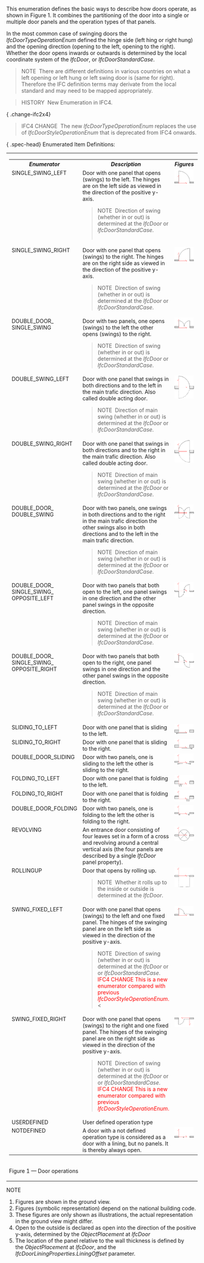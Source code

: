 ﻿This enumeration defines the basic ways to describe how doors operate, as shown in Figure 1. It combines the partitioning of the door into a single or multiple door panels and the operation types of that panels.

In the most common case of swinging doors the _IfcDoorTypeOperationEnum_ defined the hinge side (left hing or right hung) and the opening direction (opening to the left, opening to the right). Whether the door opens inwards or outwards is determined by the local coordinate system of the _IfcDoor_, or _IfcDoorStandardCase_.

> NOTE&nbsp; There are different definitions in various countries on what a left opening or left hung or left swing door is (same for right). Therefore the IFC definition terms may derivate from the local standard and may need to be mapped appropriately.

> HISTORY&nbsp; New Enumeration in IFC4.

{ .change-ifc2x4}
> IFC4 CHANGE&nbsp; The new _IfcDoorTypeOperationEnum_ replaces the use of _IfcDoorStyleOperationEnum_ that is deprecated from IFC4 onwards.

{ .spec-head}
Enumerated Item Definitions:

<table><tr><td>

<table class="gridtable">
<tbody>
<tr>
<th valign="top" width="20%"><em>Enumerator</em></th>
<th valign="top" width="40%"><em>Description</em></th>
<th valign="top" width="20%"><em>Figures</em></th>
<th> </th>
</tr>
<tr>
<td valign="top" width="20%">
SINGLE_SWING_LEFT
</td>
<td valign="top" width="40%">Door with one panel that opens
(swings) to the left. The hinges are on the left side as viewed
in the direction of the positive y-axis.<br>
<blockquote class="note">NOTE&nbsp; Direction of swing (whether in or out)
is determined at the <em>IfcDoor</em> or
<em>IfcDoorStandardCase</em>.<br>
<br></blockquote>
</td>
<td valign="top" width="20%"><img src="../../../../../../figures/ifcdoortypeenum-fig01.gif" alt="single swing left " border="0"></td>
<td><img src="../../../../../../figures/ifcdoortypeenum-fig01b.gif" alt="single swing left " border="0"></td>
</tr>
<tr>
<td valign="top" width="20%">
SINGLE_SWING_RIGHT
</td>
<td valign="top" width="40%">Door with one panel that opens
(swings) to the right. The hinges are on the right side as viewed
in the direction of the positive y-axis.<br>
<blockquote class="note">NOTE&nbsp; Direction of swing (whether in or out)
is determined at the <em>IfcDoor</em> or
<em>IfcDoorStandardCase</em>.<br></blockquote>
</td>
<td valign="top" width="20%"><img src="../../../../../../figures/ifcdoortypeenum-fig02.gif" alt="single swing right" border="0"></td>
<td><img src="../../../../../../figures/ifcdoortypeenum-fig02b.gif" alt="single swing right" border="0"></td>
</tr>
<tr>
<td valign="top" width="20%">
DOUBLE_DOOR_<br>
SINGLE_SWING
</td>
<td valign="top" width="40%">Door with two panels, one opens
(swings) to the left the other opens (swings) to the right.<br>
<blockquote class="note">NOTE&nbsp; Direction of swing (whether in or out)
is determined at the <em>IfcDoor</em> or
<em>IfcDoorStandardCase</em>.<br></blockquote>
</td>
<td valign="top" width="20%"><img src="../../../../../../figures/ifcdoortypeenum-fig03.gif" alt="double swing" border="0"></td>
<td><img src="../../../../../../figures/ifcdoortypeenum-fig03b.gif" alt="double swing" border="0"></td>
</tr>
<tr>
<td valign="top" width="20%">
DOUBLE_SWING_LEFT
</td>
<td valign="top" width="40%">Door with one panel that swings in
both directions and to the left in the main trafic direction.
Also called double acting door.<br>
<blockquote class="note">NOTE&nbsp; Direction of main swing (whether in or
out) is determined at the <em>IfcDoor</em> or
<em>IfcDoorStandardCase</em>. <br></blockquote>
</td>
<td valign="top" width="20%"><img src="../../../../../../figures/ifcdoortypeenum-fig04.gif" alt="double swing left" border="0"></td>
<td><img src="../../../../../../figures/ifcdoortypeenum-fig04b.gif" alt="double swing left" border="0"></td>
</tr>
<tr>
<td valign="top" width="20%">
DOUBLE_SWING_RIGHT
</td>
<td valign="top" width="40%">Door with one panel that swings in
both directions and to the right in the main trafic direction.
Also called double acting door.<br>
<blockquote class="note">NOTE&nbsp; Direction of main swing (whether in or
out) is determined at the <em>IfcDoor</em> or
<em>IfcDoorStandardCase</em>.<br></blockquote>
</td>
<td valign="top" width="20%"><img src="../../../../../../figures/ifcdoortypeenum-fig05.gif" alt="double swing right" border="0"></td>
<td><img src="../../../../../../figures/ifcdoortypeenum-fig05b.gif" alt="double swing right" border="0"></td>
</tr>
<tr>
<td valign="top" width="20%">
DOUBLE_DOOR_<br>
DOUBLE_SWING
</td>
<td valign="top" width="40%">Door with two panels, one swings in
both directions and to the right in the main trafic direction the
other swings also in both directions and to the left in the main
trafic direction.<br>
<blockquote class="note">NOTE&nbsp; Direction of main swing (whether in or
out) is determined at the <em>IfcDoor</em> or
<em>IfcDoorStandardCase</em>.<br></blockquote>
</td>
<td valign="top" width="20%"><img src="../../../../../../figures/ifcdoortypeenum-fig06.gif" alt="double double swing" border="0"></td>
<td><img src="../../../../../../figures/ifcdoortypeenum-fig06b.gif" alt="double double swing" border="0"></td>
</tr>
<tr>
<td valign="top" width="20%">
DOUBLE_DOOR_
SINGLE_SWING_<br>
OPPOSITE_LEFT
</td>
<td valign="top" width="40%">Door with two panels that both open
to the left, one panel swings in one direction and the other
panel swings in the opposite direction.<br>
<blockquote class="note">NOTE&nbsp; Direction of main swing (whether in or
out) is determined at the <em>IfcDoor</em> or
<em>IfcDoorStandardCase</em>.<br></blockquote>
</td>
<td valign="top" width="20%"><img src="../../../../../../figures/ifcdoortypeenum-fig07.gif" alt="opposite left" border="0"> </td>
<td> </td>
</tr>
<tr>
<td valign="top" width="20%">DOUBLE_DOOR_<br>
SINGLE_SWING_<br>
OPPOSITE_RIGHT</td>
<td valign="top" width="40%">Door with two panels that both open
to the right, one panel swings in one direction and the other
panel swings in the opposite direction.<br>
<blockquote class="note">NOTE&nbsp; Direction of main swing (whether in or
out) is determined at the <em>IfcDoor</em> or
<em>IfcDoorStandardCase</em>.<br></blockquote>
</td>
<td valign="top" width="20%"><img src="../../../../../../figures/ifcdoortypeenum-fig08.gif" alt="opposite right" border="0"> </td>
<td> </td>
</tr>
<tr>
<td valign="top" width="20%">
SLIDING_TO_LEFT
</td>
<td valign="top" width="40%">Door with one panel that is sliding
to the left.</td>
<td valign="top" width="20%"><img src="../../../../../../figures/ifcdoortypeenum-fig09.gif" alt="sliding to left" border="0"></td>
<td><img src="../../../../../../figures/ifcdoortypeenum-fig09b.gif" alt="sliding to left" border="0"></td>
</tr>
<tr>
<td valign="top" width="20%">
SLIDING_TO_RIGHT
</td>
<td valign="top" width="40%">Door with one panel that is sliding
to the right.</td>
<td valign="top" width="20%"><img src="../../../../../../figures/ifcdoortypeenum-fig10.gif" alt="sliding to right" border="0"></td>
<td><img src="../../../../../../figures/ifcdoortypeenum-fig10b.gif" alt="sliding to right" border="0"></td>
</tr>
<tr>
<td valign="top" width="20%">
DOUBLE_DOOR_SLIDING
</td>
<td valign="top" width="40%">Door with two panels, one is sliding
to the left the other is sliding to the right.</td>
<td valign="top" width="20%"><img src="../../../../../../figures/ifcdoortypeenum-fig11.gif" alt="double sliding" border="0"></td>
<td><img src="../../../../../../figures/ifcdoortypeenum-fig11b.gif" alt="double sliding" border="0"></td>
</tr>
<tr>
<td valign="top" width="20%">
FOLDING_TO_LEFT
</td>
<td valign="top" width="40%">Door with one panel that is folding
to the left.</td>
<td valign="top" width="20%"><img src="../../../../../../figures/ifcdoortypeenum-fig12.gif" alt="folding to left" border="0"></td>
<td><img src="../../../../../../figures/ifcdoortypeenum-fig12b.gif" alt="folding to left" border="0"></td>
</tr>
<tr>
<td valign="top" width="20%">FOLDING_TO_RIGHT</td>
<td valign="top" width="40%">Door with one panel that is folding
to the right.</td>
<td valign="top" width="20%"><img src="../../../../../../figures/ifcdoortypeenum-fig13.gif" alt="folding to right" border="0"></td>
<td><img src="../../../../../../figures/ifcdoortypeenum-fig13b.gif" alt="folding to right" border="0"></td>
</tr>
<tr>
<td valign="top" width="20%">
DOUBLE_DOOR_FOLDING
</td>
<td valign="top" width="40%">Door with two panels, one is folding
to the left the other is folding to the right.</td>
<td valign="top" width="20%"><img src="../../../../../../figures/ifcdoortypeenum-fig14.gif" alt="double folding" border="0"></td>
<td><img src="../../../../../../figures/ifcdoortypeenum-fig14b.gif" alt="double folding" border="0"></td>
</tr>
<tr>
<td valign="top" width="20%">
REVOLVING
</td>
<td valign="top" width="40%">An entrance door consisting of four
leaves set in a form of a cross and revolving around a central
vertical axis (the four panels are described by a single
<em>IfcDoor</em> panel property).</td>
<td valign="top" width="20%"><img src="../../../../../../figures/ifcdoortypeenum-fig15.gif" alt="revolving" border="0"> </td>
<td> </td>
</tr>
<tr>
<td valign="top" width="20%">
ROLLINGUP
</td>
<td valign="top" width="40%">Door that opens by rolling up.<br>
<blockquote class="note">NOTE&nbsp; Whether it rolls up to the inside or
outside is determined at the <em>IfcDoor</em>.</blockquote>
</td>
<td valign="top" width="20%"><img src="../../../../../../figures/ifcdoortypeenum-fig16.gif" alt="rolling" border="0"></td>
<td><img src="../../../../../../figures/ifcdoortypeenum-fig16b.gif" alt="rolling" border="0"></td>
</tr>
<tr>
<td valign="top" width="20%">SWING_FIXED_LEFT</td>
<td valign="top" width="40%">Door with one panel that opens
(swings) to the left and one fixed panel. The hinges of the
swinging panel are on the left side as viewed in the direction of
the positive y-axis.<br>
<blockquote class="note">NOTE&nbsp; Direction of swing (whether in or out)
is determined at the <em>IfcDoor</em> or or
<em>IfcDoorStandardCase</em>.<br>
<font color="#FF0000">IFC4 CHANGE This is a new
enumerator compared with previous
<em>IfcDoorStyleOperationEnum</em>.</font><</blockquote>
</td>
<td valign="top" width="20%"><img src="../../../../../../figures/ifcdoortypeenum-fig18.gif" alt="swinging left and fixed" border="0"></td>
<td><img src="../../../../../../figures/ifcdoortypeenum-fig18b.gif" alt="swinging left and fixed" border="0"></td>
</tr>
<tr>
<td valign="top" width="20%">SWING_FIXED_RIGHT</td>
<td valign="top" width="40%">Door with one panel that opens
(swings) to the right and one fixed panel. The hinges of the
swinging panel are on the right side as viewed in the direction
of the positive y-axis.<br>
<blockquote class="note">NOTE&nbsp; Direction of swing (whether in or out)
is determined at the <em>IfcDoor</em> or or
<em>IfcDoorStandardCase</em>.<br>
<font color="#FF0000">IFC4 CHANGE This is a new
enumerator compared with previous
<em>IfcDoorStyleOperationEnum</em>.</font></blockquote>
</td>
<td valign="top" width="20%"><img src="../../../../../../figures/ifcdoortypeenum-fig19.gif" alt="swinging right and fixed" border="0"></td>
<td><img src="../../../../../../figures/ifcdoortypeenum-fig19b.gif" alt="swinging right and fixed" border="0"></td>
</tr>
<tr>
<td valign="top" width="20%">USERDEFINED</td>
<td valign="top" width="40%">User defined operation type</td>
<td valign="top" width="20%"> </td>
<td> </td>
</tr>
<tr>
<td valign="top" width="20%">NOTDEFINED</td>
<td valign="top" width="40%">A door with a not defined operation
type is considered as a door with a lining, but no panels. It is
thereby always open.</td>
<td valign="top" width="20%"><img src="../../../../../../figures/ifcdoortypeenum-fig17.gif" alt="not defined"><br></td>
<td> </td>
</tr>
</tbody>
</table>

</td></tr>
<tr><td><p class="figure">Figure 1 &mdash; Door operations</p></td></tr>
</table>

NOTE

1. Figures are shown in the ground view.
2. Figures (symbolic representation) depend on the national building code.
3. These figures are only shown as illustrations, the actual representation in the ground view might differ.
4. Open to the outside is declared as open into the direction of the positive y-axis, determined by the _ObjectPlacement_ at _IfcDoor_
5. The location of the panel relative to the wall thickness is defined by the _ObjectPlacement_ at _IfcDoor_, and the _IfcDoorLiningProperties.LiningOffset_ parameter.

